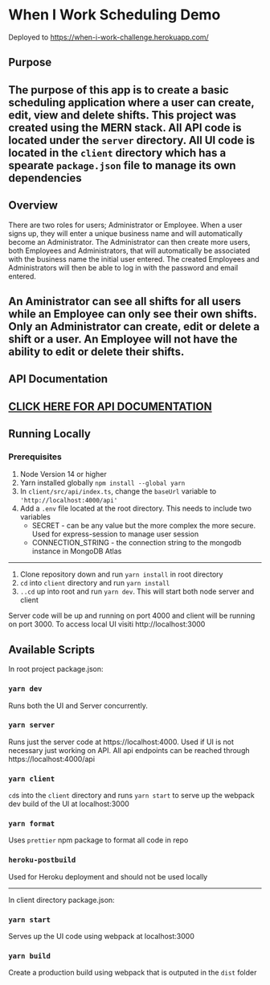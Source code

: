 # When I Work Scheduling Demo
Deployed to https://when-i-work-challenge.herokuapp.com/

## Purpose
The purpose of this app is to create a basic scheduling application where a user can create, edit, view and delete shifts. This project was created using the MERN stack. All API code is located under the `server` directory. All UI code is located in the `client` directory which has a spearate `package.json` file to manage its own dependencies
---
## Overview
There are two roles for users; Administrator or Employee.
When a user signs up, they will enter a unique business name and will automatically become an Administrator. The Administrator can then create more users, both Employees and Administrators, that will automatically be associated with the business name the initial user entered. The created Employees and Administrators will then be able to log in with the password and email entered. 

An Aministrator can see all shifts for all users while an Employee can only see their own shifts. Only an Administrator can create, edit or delete a shift or a user. An Employee will not have the ability to edit or delete their shifts.
---
## API Documentation
[CLICK HERE FOR API DOCUMENTATION](./server/README.md)
---
## Running Locally
### Prerequisites 
1. Node Version 14 or higher
2. Yarn installed globally `npm install --global yarn`
3. In `client/src/api/index.ts`, change the `baseUrl` variable to `'http://localhost:4000/api'`
4. Add a `.env` file located at the root directory. This needs to include two variables
    - SECRET - can be any value but the more complex the more secure. Used for express-session to manage user session
    - CONNECTION_STRING - the connection string to the mongodb instance in MongoDB Atlas
---
1. Clone repository down and run `yarn install` in root directory
2. `cd` into `client` directory and run `yarn install`
3. `..cd` up into root and run `yarn dev`. This will start both node server and client

Server code will be up and running on port 4000 and client will be running on port 3000. To access local UI visiti http://localhost:3000

## Available Scripts

In root project package.json:

### `yarn dev`
Runs both the UI and Server concurrently. 

### `yarn server`

Runs just the server code at https://localhost:4000. Used if UI is not necessary just working on API. All api endpoints can be reached through https://localhost:4000/api

### `yarn client`

`cd`s into the `client` directory and runs `yarn start` to serve up the webpack dev build of the UI at localhost:3000

### `yarn format`

Uses `prettier` npm package to format all code in repo

### `heroku-postbuild`

Used for Heroku deployment and should not be used locally

---
In client directory package.json:

### `yarn start` 

Serves up the UI code using webpack at localhost:3000

### `yarn build`

Create a production build using webpack that is outputed in the `dist` folder

